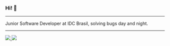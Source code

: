 ### Hi! 👋

---
Junior Software Developer at IDC Brasil, solving bugs day and night.

<hr/>

<a target='_blank' href="https://www.linkedin.com/in/bruno-slamek/">
       <img src="https://img.shields.io/badge/LinkedIn-0077B5?style=for-the-badge&logo=linkedin&logoColor=white">
</a>

<a target='_blank' href="https://dev.to/">
       <img src="https://img.shields.io/badge/dev.to-0A0A0A?style=for-the-badge&logo=dev.to&logoColor=white">
 </a>
